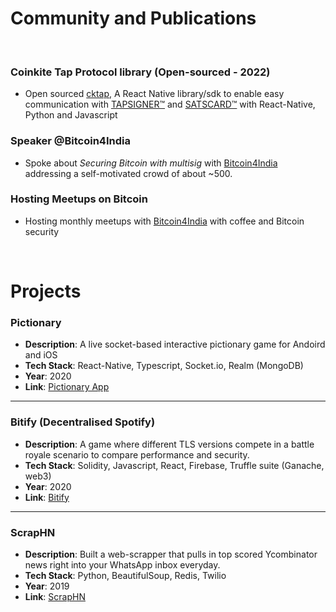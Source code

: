 # Community and Publications
&nbsp;  

### Coinkite Tap Protocol library (Open-sourced - 2022)
- Open sourced [cktap](https://github.com/bithyve/cktap-protocol-react-native), A React Native library/sdk to enable easy communication with [TAPSIGNER™](https://tapsigner.com/) and [SATSCARD™](https://satscard.com/) with React-Native, Python and Javascript
&nbsp;

### Speaker @Bitcoin4India
- Spoke about *Securing Bitcoin with multisig* with [Bitcoin4India](https://bitcoin4india.org/) addressing a self-motivated crowd of about ~500.
&nbsp;

### Hosting Meetups on Bitcoin
- Hosting monthly meetups with [Bitcoin4India](https://www.meetup.com/bitcoinforindia/) with coffee and Bitcoin security

&nbsp;

# Projects

### Pictionary
- **Description**: A live socket-based interactive pictionary game for Andoird and iOS
- **Tech Stack**: React-Native, Typescript, Socket.io, Realm (MongoDB)
- **Year**: 2020
- **Link**: [Pictionary App](https://github.com/PraneethGunas/Pictionary-App)
&nbsp;

---

### Bitify (Decentralised Spotify)
- **Description**: A game where different TLS versions compete in a battle royale scenario to compare performance and security.
- **Tech Stack**: Solidity, Javascript, React, Firebase, Truffle suite (Ganache, web3)
- **Year**: 2020
- **Link**: [Bitify](https://github.com/PraneethGunas/Bitify/tree/master)
&nbsp;

---

### ScrapHN
- **Description**: Built a web-scrapper that pulls in top scored Ycombinator news right into your WhatsApp inbox everyday.
- **Tech Stack**: Python, BeautifulSoup, Redis, Twilio
- **Year**: 2019
- **Link**: [ScrapHN](https://github.com/PraneethGunas/ScrapHN)
&nbsp;